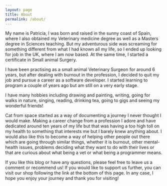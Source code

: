 ```yaml
---
layout: page
title: About
permalink: /about/
---
```



My name is Patricia, I was born and raised in the sunny coast of Spain, where I also obtained my Veterinary medicine degree as well as a Masters degree in Sciences teaching. But my adventurous side was screaming for something different from what I had known all my life, so I ended up looking for job in the UK, where I am now based. At the same time, I started a certificate in Small animal Surgery.

I have been practising as a small animal Veterinary Surgeon for around 6 years, but after dealing with burnout in the profession, I decided to quit my job and pursue a career as a software developer. I started learning to program a couple of years ago but am still on a very early stage.

I have many hobbies including drawing and painting, writing, going for walks in nature, singing, reading, drinking tea, going to gigs and seeing my wonderful friends!

Cat from space started as a way of documenting a journey I never thought I would make. Making a career change from a profession I adore and have dedicated around ten years of my life but that was having a too high toll on my health to something that interests me but I barely knew anything about. I would also like this to become a way of helping other people out there which are going through similar things, whether it is burnout, other mental-health issues, problems deciding what they want to do with their lives or that are curious about what being a vet or what being a programmer means.

If you like this blog or have any questions, please feel free to leave us a comment or recommend us! If you would like to support us further, you can visit our shop following the link at the bottom of this page. In any case, I hope you enjoy your journey and thank you for visiting!
